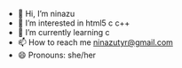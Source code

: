 - 👋 Hi, I’m ninazu
- 👀 I’m interested in html5 c c++
- 🌱 I’m currently learning c 
- 📫 How to reach me ninazutyr@gmail.com
- 😄 Pronouns: she/her
  
